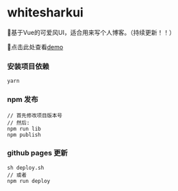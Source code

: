 # whitesharkui

🦈基于Vue的可爱风UI，适合用来写个人博客。（持续更新！！）

🦈点击此处查看[demo](https://htpaun.github.io/WhiteSharkUI-Vue/)

### 安装项目依赖

```
yarn
```

### npm 发布

```
// 首先修改项目版本号
// 然后:
npm run lib
npm publish
```

### github pages 更新

```
sh deploy.sh
// 或者
npm run deploy
```

